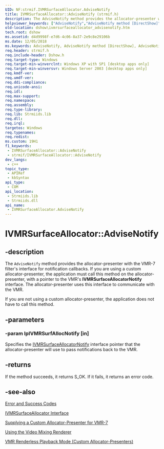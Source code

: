 ```yaml
---
UID: NF:strmif.IVMRSurfaceAllocator.AdviseNotify
title: IVMRSurfaceAllocator::AdviseNotify (strmif.h)
description: The AdviseNotify method provides the allocator-presenter with the VMR-7 filter's interface for notification callbacks.
helpviewer_keywords: ["AdviseNotify","AdviseNotify method [DirectShow]","AdviseNotify method [DirectShow]","IVMRSurfaceAllocator interface","IVMRSurfaceAllocator interface [DirectShow]","AdviseNotify method","IVMRSurfaceAllocator.AdviseNotify","IVMRSurfaceAllocator::AdviseNotify","IVMRSurfaceAllocatorAdviseNotify","dshow.ivmrsurfaceallocator_advisenotify","strmif/IVMRSurfaceAllocator::AdviseNotify"]
old-location: dshow\ivmrsurfaceallocator_advisenotify.htm
tech.root: dshow
ms.assetid: d4d9998f-e7d6-4c06-8a37-2e9c8e29106b
ms.date: 12/05/2018
ms.keywords: AdviseNotify, AdviseNotify method [DirectShow], AdviseNotify method [DirectShow],IVMRSurfaceAllocator interface, IVMRSurfaceAllocator interface [DirectShow],AdviseNotify method, IVMRSurfaceAllocator.AdviseNotify, IVMRSurfaceAllocator::AdviseNotify, IVMRSurfaceAllocatorAdviseNotify, dshow.ivmrsurfaceallocator_advisenotify, strmif/IVMRSurfaceAllocator::AdviseNotify
req.header: strmif.h
req.include-header: Dshow.h
req.target-type: Windows
req.target-min-winverclnt: Windows XP with SP1 [desktop apps only]
req.target-min-winversvr: Windows Server 2003 [desktop apps only]
req.kmdf-ver: 
req.umdf-ver: 
req.ddi-compliance: 
req.unicode-ansi: 
req.idl: 
req.max-support: 
req.namespace: 
req.assembly: 
req.type-library: 
req.lib: Strmiids.lib
req.dll: 
req.irql: 
targetos: Windows
req.typenames: 
req.redist: 
ms.custom: 19H1
f1_keywords:
 - IVMRSurfaceAllocator::AdviseNotify
 - strmif/IVMRSurfaceAllocator::AdviseNotify
dev_langs:
 - c++
topic_type:
 - APIRef
 - kbSyntax
api_type:
 - COM
api_location:
 - Strmiids.lib
 - Strmiids.dll
api_name:
 - IVMRSurfaceAllocator.AdviseNotify
---
```


# IVMRSurfaceAllocator::AdviseNotify


## -description

The <code>AdviseNotify</code> method provides the allocator-presenter with the VMR-7 filter's interface for notification callbacks. If you are using a custom allocator-presenter, the application must call this method on the allocator-presenter, with a pointer to the VMR's <b>IVMRSurfaceAllocatorNotify</b> interface. The allocator-presenter uses this interface to communicate with the VMR.



If you are not using a custom allocator-presenter, the application does not have to call this method.

## -parameters

### -param lpIVMRSurfAllocNotify [in]

Specifies the <a href="https://docs.microsoft.com/windows/desktop/api/strmif/nn-strmif-ivmrsurfaceallocatornotify">IVMRSurfaceAllocatorNotify</a> interface pointer that the allocator-presenter will use to pass notifications back to the VMR.

## -returns

If the method succeeds, it returns S_OK. If it fails, it returns an error code.

## -see-also

<a href="https://docs.microsoft.com/windows/desktop/DirectShow/error-and-success-codes">Error and Success Codes</a>



<a href="https://docs.microsoft.com/windows/desktop/api/strmif/nn-strmif-ivmrsurfaceallocator">IVMRSurfaceAllocator Interface</a>



<a href="https://docs.microsoft.com/windows/desktop/DirectShow/supplying-a-custom-allocator-presenter-for-vmr-7">Supplying a Custom Allocator-Presenter for VMR-7</a>



<a href="https://docs.microsoft.com/windows/desktop/DirectShow/using-the-video-mixing-renderer">Using the Video Mixing Renderer</a>



<a href="https://docs.microsoft.com/windows/desktop/DirectShow/vmr-renderless-playback-mode--custom-allocator-presenters">VMR Renderless Playback Mode (Custom Allocator-Presenters)</a>

